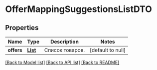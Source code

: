 # OfferMappingSuggestionsListDTO
## Properties

| Name | Type | Description | Notes |
|------------ | ------------- | ------------- | -------------|
| **offers** | [**List**](EnrichedMappingsOfferDTO.md) | Список товаров. | [default to null] |

[[Back to Model list]](../README.md#documentation-for-models) [[Back to API list]](../README.md#documentation-for-api-endpoints) [[Back to README]](../README.md)

